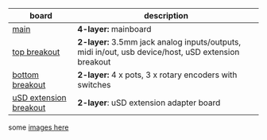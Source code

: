 | **board** | **description** |
|-------|---------|
| [main](boards/mainboard) | **4-layer:** mainboard |
| [top breakout](boards/topbreakout)  | **2-layer:** 3.5mm jack analog inputs/outputs, midi in/out, usb device/host, uSD extension breakout |
| [bottom breakout](boards/bottombreakout)  | **2-layer:** 4 x pots, 3 x rotary encoders with switches |
| [uSD extension breakout](boards/teensy-uSD-adapter) | **2-layer**: uSD extension adapter board |
  
some [images here](IMAGES.md)
